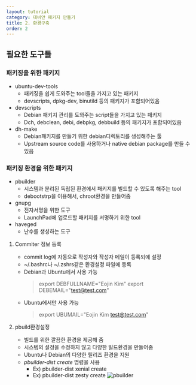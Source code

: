 ```yaml
---
layout: tutorial
category: 데비안 패키지 만들기
title: 2. 환경구축
order: 2
---
```


## 필요한 도구들
### 패키징을 위한 패키지
- ubuntu-dev-tools
    - 패키징을 쉽게 도와주는 tool들을 가지고 있는 패키지
    - devscripts, dpkg-dev, binutild 등의 패키지가 포함되어있음
- devscripts
    - Debian 패키지 관리를 도와주는 script들을 가지고 있는 패키지
    - Dch, debclean, debi, debpkg, debbuild 등의 패키지가 포함되어있음
- dh-make
    - Debian패키지를 만들기 위한 debian디렉토리를 생성해주는 툴
    - Upstream source code를 사용하거나 native debian package를 만들 수 있음

### 패키징 환경을 위한 패키지
- pbuilder
    - 시스템과 분리된 독립된 환경에서 패키지를 빌드할 수 있도록 해주는 tool
    - debootstrp을 이용해서, chroot환경을 만들어줌
- gnupg
    - 전자서명을 위한 도구
    - LaunchPad에 업로드할 패키지를 서명하기 위한 tool
- haveged
    - 난수를 생성하는 도구
    
1. Commiter 정보 등록
    - commit log에 자동으로 작성자와 작성자 메일이 등록되에 설정
    - ~/.bashrc나 ~/.zshrs같은 환경설정 파일에 등록
    - Debian과 Ubuntu에서 사용 가능
        >export DEBFULLNAME="Eojin Kim"
        >export DEBEMAIL="test@test.com"
    - Ubuntu에서만 사용 가능
        >export UBUMAIL="Eojin Kim <test@test.com>"
        
1. pbuild환경설정
    - 빌드를 위한 깔끔한 환경을 제공해 줌
    - 시스템의 설정을 수정하지 않고 다양한 빌드환경을 만들어줌
    - Ubuntu나 Debian의 다양한 릴리즈 환경을 지원
    - *pbuilder-dist <release> create* 명령을 사용
        - Ex) pbuilder-dist xenial create
        - Ex) pbuilder-dist zesty create
    ![pbuilder](image/pbuilder.PNG)
